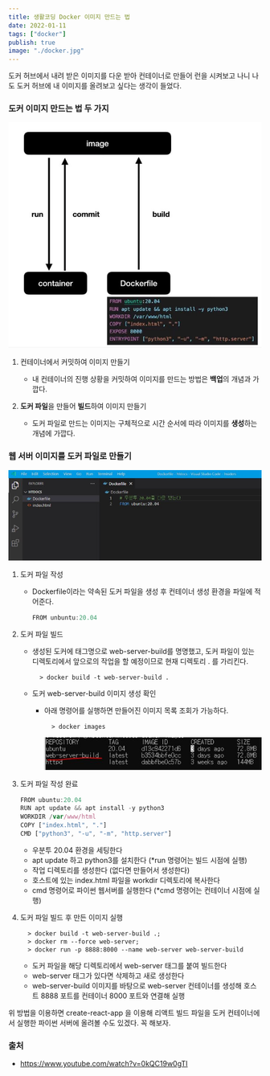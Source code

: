 ```yaml
---
title: 생활코딩 Docker 이미지 만드는 법
date: 2022-01-11
tags: ["docker"]
publish: true
image: "./docker.jpg"
---
```


도커 허브에서 내려 받은 이미지를 다운 받아 컨테이너로 만들어 런을 시켜보고 나니 나도 도커 허브에 내 이미지를 올려보고 싶다는 생각이 들었다.

### 도커 이미지 만드는 법 두 가지

![도커](./docker16.jpg)

1. 컨테이너에서 커밋하여 이미지 만들기

   - 내 컨테이너의 진행 상황을 커밋하여 이미지를 만드는 방법은 **백업**의 개념과 가깝다.

2. **도커 파일**을 만들어 **빌드**하여 이미지 만들기

   - 도커 파일로 만드는 이미지는 구체적으로 시간 순서에 따라 이미지를 **생성**하는 개념에 가깝다.

### 웹 서버 이미지를 도커 파일로 만들기

![도커](./docker17.jpg)

1.  도커 파일 작성

    - Dockerfile이라는 약속된 도커 파일을 생성 후 컨테이너 생성 환경을 파일에 적어준다.

      ```js
      FROM unbuntu:20.04
      ```

2.  도커 파일 빌드

    - 생성된 도커에 태그명으로 web-server-build를 명명했고, 도커 파일이 있는 디렉토리에서 앞으로의 작업을 할 예정이므로 현재 디렉토리 . 를 가리킨다.

      ```
        > docker build -t web-server-build .
      ```

    - 도커 web-server-build 이미지 생성 확인

      - 아래 명령어를 실행하면 만들어진 이미지 목록 조회가 가능하다.

        ```
          > docker images
        ```

        ![도커](./docker18.jpg)

3.  도커 파일 작성 완료

    ```js
    FROM ubuntu:20.04
    RUN apt update && apt install -y python3
    WORKDIR /var/www/html
    COPY ["index.html", "."]
    CMD ["python3", "-u", "-m", "http.server"]
    ```

    - 우분투 20.04 환경을 세팅한다
    - apt update 하고 python3를 설치한다 (\*run 명령어는 빌드 시점에 실행)
    - 작업 디렉토리를 생성한다 (없다면 만들어서 생성한다)
    - 호스트에 있는 index.html 파일을 workdir 디렉토리에 복사한다
    - cmd 명령어로 파이썬 웹서버를 실행한다 (\*cmd 명령어는 컨테이너 시점에 실행)

4.  도커 파일 빌드 후 만든 이미지 실행

    ```
      > docker build -t web-server-build .;
      > docker rm --force web-server;
      > docker run -p 8888:8000 --name web-server web-server-build
    ```

    - 도커 파일을 해당 디렉토리에서 web-server 태그를 붙여 빌드한다
    - web-server 태그가 있다면 삭제하고 새로 생성한다
    - web-server-build 이미지를 바탕으로 web-server 컨테이너를 생성해 호스트 8888 포트를 컨테이너 8000 포트와 연결해 실행

위 방법을 이용하면 create-react-app 을 이용해 리액트 빌드 파일을 도커 컨테이너에서 실행한 파이썬 서버에 올려볼 수도 있겠다. 꼭 해보자.

### 출처

- https://www.youtube.com/watch?v=0kQC19w0gTI
